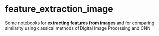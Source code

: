 # feature_extraction_image
Some notebooks for **extracting features from images** and for comparing similarity using classical methods of Digital Image Processing and CNN
